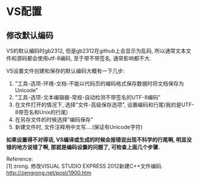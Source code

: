 # VS配置 #

## 修改默认编码 ##
VS的默认编码时gb2312, 但是gb2312在github上会显示为乱码, 所以通常文本文件和源码都会使用utf-8编码, 至于带不带签名, 通常影响都不大.

VS设置文件创建和保存的默认编码大概有一下几步:

1. "工具-选项-环境-文档-不能以代码页的编码格式保存数据时将文档保存为Unicode"
2. "工具-选项-文本编辑器-常规-自动检测不带签名的UTF-8编码"
3. 在文件打开的情况下, 选择"文件-高级保存选项", 设置编码和行尾(我的是UTF-8带签名和Unix的行尾)
4. 在另存文件的时候选择"编码保存"
5. 新建文件时, 文件注释用中文写....(保证有Unicode字符)

**如果设置得不对得话, VS编译或生成的时候会报错说出现不科学的行尾啊, 明显没错的地方说错了啊, 那就是编码设置的问题了, 可检查上面几个步骤.**

Reference:  
[1] zrong. 修改VISUAL STUDIO EXPRESS 2012新建C++文件编码. http://zengrong.net/post/1900.htm
